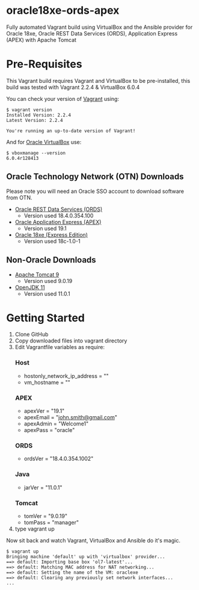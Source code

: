 # oracle18xe-ords-apex
Fully automated Vagrant build using VirtualBox and the Ansible provider for Oracle 18xe, Oracle REST Data Services (ORDS), Application Express (APEX) with Apache Tomcat 

# Pre-Requisites
This Vagrant build requires Vagrant and VirtualBox to be pre-installed, this build was tested with Vagrant 2.2.4 & VirtualBox 6.0.4

You can check your version of [Vagrant](https://www.vagrantup.com/) using:
```
$ vagrant version
Installed Version: 2.2.4
Latest Version: 2.2.4
 
You're running an up-to-date version of Vagrant!
```
And for [Oracle VirtualBox](https://www.virtualbox.org/) use:
```
$ vboxmanage --version
6.0.4r128413
```
## Oracle Technology Network (OTN) Downloads
Please note you will need an Oracle SSO account to download software from OTN. 
* [Oracle REST Data Services (ORDS)](https://www.oracle.com/database/technologies/appdev/rest.html)
  * Version used 18.4.0.354.100
* [Oracle Application Express (APEX)](https://www.oracle.com/database/technologies/appdev/apex.html)
  * Version used 19.1 
* [Oracle 18xe (Express Edition)](https://www.oracle.com/database/technologies/appdev/xe/quickstart.html)
  * Version used 18c-1.0-1
## Non-Oracle Downloads
* [Apache Tomcat 9](http://tomcat.apache.org/)
  * Version used 9.0.19
* [OpenJDK 11](https://jdk.java.net/archive/)
  * Version used 11.0.1
  
# Getting Started
1. Clone GitHub
1. Copy downloaded files into vagrant directory
1. Edit Vagrantfile variables as require:
   ### Host
   * hostonly_network_ip_address = ""
   * vm_hostname = ""
   ### APEX
   * apexVer = "19.1"
   * apexEmail = "john.smith@gmail.com"
   * apexAdmin = "Welcome1"
   * apexPass = "oracle"
   ### ORDS
   * ordsVer = "18.4.0.354.1002"
   ### Java
   * jarVer = "11.0.1"
   ### Tomcat
   * tomVer = "9.0.19"
   * tomPass = "manager"
1. type vagrant up

Now sit back and watch Vagrant, VirtualBox and Ansible do it's magic.

```
$ vagrant up
Bringing machine 'default' up with 'virtualbox' provider...
==> default: Importing base box 'ol7-latest'...
==> default: Matching MAC address for NAT networking...
==> default: Setting the name of the VM: oraclexe
==> default: Clearing any previously set network interfaces...
...
```

